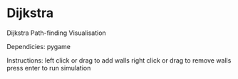 # Dijkstra
Dijkstra Path-finding Visualisation

Dependicies:
pygame

Instructions:
left click or drag to add walls
right click or drag to remove walls
press enter to run simulation
